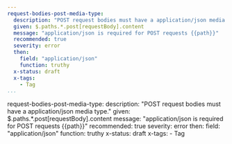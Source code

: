 ```yaml
--- 
request-bodies-post-media-type: 
  description: "POST request bodies must have a application/json media type."
  given: $.paths.*.post[requestBody].content
  message: "application/json is required for POST requests {{path}}"
  recommended: true
  severity: error
  then: 
    field: "application/json"
    function: truthy
  x-status: draft
  x-tags:
    - Tag  
...
```

request-bodies-post-media-type: 
  description: "POST request bodies must have a application/json media type."
  given: $.paths.*.post[requestBody].content
  message: "application/json is required for POST requests {{path}}"
  recommended: true
  severity: error
  then: 
    field: "application/json"
    function: truthy
  x-status: draft
  x-tags:
    - Tag 